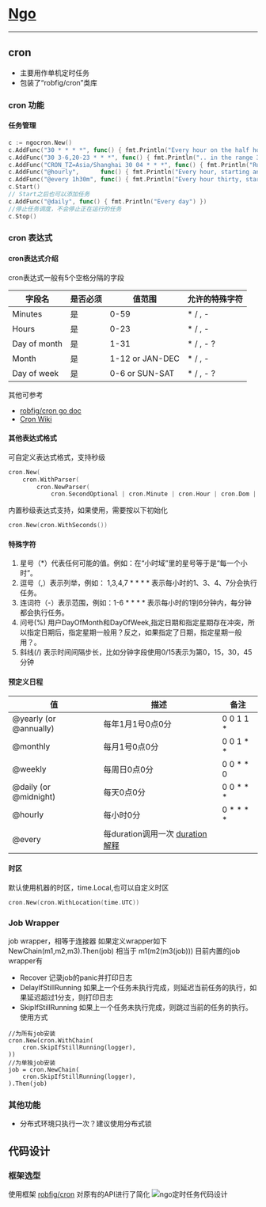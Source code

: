 
# [Ngo](https://github.com/NetEase-Media/ngo)

---

## cron 
* 主要用作单机定时任务
* 包装了“robfig/cron”类库

### cron 功能

#### 任务管理
```go
c := ngocron.New()
c.AddFunc("30 * * * *", func() { fmt.Println("Every hour on the half hour") })
c.AddFunc("30 3-6,20-23 * * *", func() { fmt.Println(".. in the range 3-6am, 8-11pm") })
c.AddFunc("CRON_TZ=Asia/Shanghai 30 04 * * *", func() { fmt.Println("Runs at 04:30 Tokyo time every day") })
c.AddFunc("@hourly",      func() { fmt.Println("Every hour, starting an hour from now") })
c.AddFunc("@every 1h30m", func() { fmt.Println("Every hour thirty, starting an hour thirty from now") })
c.Start()
// Start之后也可以添加任务
c.AddFunc("@daily", func() { fmt.Println("Every day") })
//停止任务调度，不会停止正在运行的任务
c.Stop()
```

### cron 表达式
#### cron表达式介绍
cron表达式一般有5个空格分隔的字段

|字段名       | 是否必须   | 值范围          | 允许的特殊字符|
|----------   | ---------- | --------------  | ---------------|
|Minutes      | 是        | 0-59            | * / , -|
|Hours        | 是| 0-23            | * / , -|
|Day of month | 是| 1-31            | * / , - ?|
|Month        | 是| 1-12 or JAN-DEC | * / , -|
|Day of week  | 是| 0-6 or SUN-SAT  | * / , - ?|

其他可参考 
* [robfig/cron go doc](https://pkg.go.dev/github.com/robfig/cron/v3)
* [Cron Wiki](https://en.wikipedia.org/wiki/Cron)
#### 其他表达式格式
可自定义表达式格式，支持秒级
```go
cron.New(
	cron.WithParser(
		cron.NewParser(
			cron.SecondOptional | cron.Minute | cron.Hour | cron.Dom | cron.Month | cron.Dow | cron.Descriptor)))
```
内置秒级表达式支持，如果使用，需要按以下初始化
```go
cron.New(cron.WithSeconds())
```

#### 特殊字符
1. 星号（*）代表任何可能的值。例如：在“小时域”里的星号等于是“每一个小时”。
2. 逗号（,）表示列举，例如： 1,3,4,7 * * * * 表示每小时的1、3、4、7分会执行任务。
3. 连词符（-）表示范围，例如：1-6 * * * * 表示每小时的1到6分钟内，每分钟都会执行任务。
4. 问号(%) 用户DayOfMonth和DayOfWeek,指定日期和指定星期存在冲突，所以指定日期后，指定星期一般用？反之，如果指定了日期，指定星期一般用？。
5. 斜线(/) 表示时间间隔步长，比如分钟字段使用0/15表示为第0，15，30，45分钟

#### 预定义日程

| 值  | 描述 |备注|
| ------ | ------ |--|
|@yearly (or @annually) | 每年1月1号0点0分        | 0 0 1 1 *
|@monthly               | 每月1号0点0分 | 0 0 1 * *
|@weekly                | 每周日0点0分  | 0 0 * * 0
|@daily (or @midnight)  | 每天0点0分    | 0 0 * * *
|@hourly                | 每小时0分        | 0 * * * *
|@every <duration>| 每duration调用一次 [duration解释](https://golang.org/pkg/time/#ParseDuration) |

#### 时区
默认使用机器的时区，time.Local,也可以自定义时区
```go
cron.New(cron.WithLocation(time.UTC))
```
### Job Wrapper
job wrapper，相等于连接器
如果定义wrapper如下
NewChain(m1,m2,m3).Then(job)
相当于
m1(m2(m3(job)))
目前内置的job wrapper有
* Recover  记录job的panic并打印日志
* DelayIfStillRunning 如果上一个任务未执行完成，则延迟当前任务的执行，如果延迟超过1分支，则打印日志
* SkipIfStillRunning 如果上一个任务未执行完成，则跳过当前的任务的执行。
使用方式
```
//为所有job安装
cron.New(cron.WithChain(
	cron.SkipIfStillRunning(logger),
))
//为单独job安装
job = cron.NewChain(
	cron.SkipIfStillRunning(logger),
).Then(job)
```


### 其他功能
* 分布式环境只执行一次？建议使用分布式锁

## 代码设计
### 框架选型
使用框架 [robfig/cron](https://github.com/robfig/cron)
对原有的API进行了简化
![ngo定时任务代码设计](/uploads/cce7dada99f00fa10df5bd655318827f/ngo定时任务代码设计.png)

